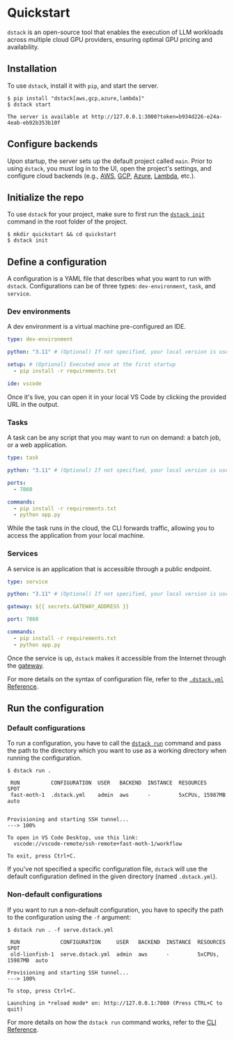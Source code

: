 # Quickstart

`dstack` is an open-source tool that enables the execution of LLM workloads across multiple cloud GPU providers, ensuring
optimal GPU pricing and availability.

## Installation

To use `dstack`, install it with `pip`, and start the server.

<div class="termy">

```shell
$ pip install "dstack[aws,gcp,azure,lambda]"
$ dstack start

The server is available at http://127.0.0.1:3000?token=b934d226-e24a-4eab-eb92b353b10f
```

</div>

## Configure backends

Upon startup, the server sets up the default project called `main`. Prior to using `dstack`, you must log in to the
UI, open the project's settings, and configure cloud backends 
(e.g., [AWS](reference/backends/aws.md), [GCP](reference/backends/gcp.md), [Azure](reference/backends/azure.md), 
[Lambda](reference/backends/lambda.md), etc.).

[//]: # (TODO: Add a link or a screenshot)

[//]: # (Once cloud backends are configured, `dstack` will be able to provision cloud resources across configured clouds, ensuring)
[//]: # (the best price and higher availability.)

## Initialize the repo

To use `dstack` for your project, make sure to first run the [`dstack init`](reference/cli/init.md) command in the root folder of the project.

<div class="termy">

```shell
$ mkdir quickstart && cd quickstart
$ dstack init
```

</div>

## Define a configuration

A configuration is a YAML file that describes what you want to run with `dstack`. Configurations can be of three
types: `dev-environment`, `task`, and `service`.

### Dev environments

A dev environment is a virtual machine pre-configured an IDE.

<div editor-title=".dstack.yml"> 

```yaml
type: dev-environment

python: "3.11" # (Optional) If not specified, your local version is used

setup: # (Optional) Executed once at the first startup
  - pip install -r requirements.txt

ide: vscode
```

</div>

Once it's live, you can open it in your local VS Code by clicking the provided URL in the output.

### Tasks

A task can be any script that you may want to run on demand: a batch job, or a web application.

<div editor-title="serve.dstack.yml"> 

```yaml
type: task

python: "3.11" # (Optional) If not specified, your local version is used

ports:
  - 7860

commands:
  - pip install -r requirements.txt
  - python app.py
```

</div>

While the task runs in the cloud, the CLI forwards traffic, allowing you to access the application from your local
machine. 

### Services

A service is an application that is accessible through a public endpoint.

<div editor-title="deploy.dstack.yml"> 

```yaml
type: service

python: "3.11" # (Optional) If not specified, your local version is used

gateway: ${{ secrets.GATEWAY_ADDRESS }}

port: 7860

commands:
  - pip install -r requirements.txt
  - python app.py
```

</div>

Once the service is up, `dstack` makes it accessible from the Internet through
the [gateway](guides/services.md#configure-a-gateway-address).

[//]: # (!!! info "Configuration filename")
[//]: # (    The configuration file must be named with the suffix `.dstack.yml`. For example,)
[//]: # (    you can name the configuration file `.dstack.yml` or `serve.dstack.yml`. You can define)
[//]: # (    these configurations anywhere within your project. )
[//]: # (    )
[//]: # (    Each folder may have one default configuration file named `.dstack.yml`.)

For more details on the syntax of configuration file, refer to the [`.dstack.yml` Reference](../docs/reference/dstack.yml/index.md).

## Run the configuration

### Default configurations

To run a configuration, you have to call the [`dstack run`](reference/cli/run.md) command and pass the path to the 
directory which you want to use as a working directory when running the configuration.

<div class="termy">

```shell
$ dstack run . 

 RUN          CONFIGURATION  USER   BACKEND  INSTANCE  RESOURCES        SPOT
 fast-moth-1  .dstack.yml    admin  aws      -         5xCPUs, 15987MB  auto  


Provisioning and starting SSH tunnel...
---> 100%

To open in VS Code Desktop, use this link:
  vscode://vscode-remote/ssh-remote+fast-moth-1/workflow

To exit, press Ctrl+C.
```

</div>

If you've not specified a specific configuration file, `dstack` will use the default configuration
defined in the given directory (named `.dstack.yml`).

### Non-default configurations

If you want to run a non-default configuration, you have to specify the path to the configuration
using the `-f` argument:

<div class="termy">

```shell
$ dstack run . -f serve.dstack.yml

 RUN             CONFIGURATION     USER   BACKEND  INSTANCE  RESOURCES        SPOT
 old-lionfish-1  serve.dstack.yml  admin  aws      -         5xCPUs, 15987MB  auto  

Provisioning and starting SSH tunnel...
---> 100%

To stop, press Ctrl+C.

Launching in *reload mode* on: http://127.0.0.1:7860 (Press CTRL+C to quit)
```

</div>

[//]: # (!!! info "Port forwarding")
[//]: # (    By default, `dstack` forwards the ports used by dev environments and tasks to your local machine for convenient access.)

For more details on how the `dstack run` command works, refer to the [CLI Reference](reference/cli/run.md).

[//]: # (TODO: Not sure if port forwarding is worth mentioning)
[//]: # (TODO: Mention resource configuration and/or profiles)
[//]: # (TODO: Move .gitignore to the `dstack run`'s reference page)

[//]: # (## Profiles)
[//]: # ()
[//]: # (If you have [configured]&#40;projects.md&#41; a project that runs dev environments and tasks in the cloud, you can define multiple)
[//]: # (profiles. Each profile can configure the project to use and the resources required for the run.)
[//]: # ()
[//]: # (To define profiles, create the `profiles.yml` file in the `.dstack` folder within your project directory. Here's an example:)
[//]: # ()
[//]: # (<div editor-title=".dstack/profiles.yml"> )
[//]: # ()
[//]: # (```yaml)
[//]: # (profiles:)
[//]: # (  - name: gcp-t4)
[//]: # (    project: gcp)
[//]: # (    )
[//]: # (    resources:)
[//]: # (      memory: 24GB)
[//]: # (      gpu:)
[//]: # (        name: T4)
[//]: # (        )
[//]: # (    spot_policy: auto)
[//]: # (    retry_policy:)
[//]: # (      limit: 30min)
[//]: # (    max_duration: 1d)
[//]: # (      )
[//]: # (    default: true)
[//]: # (```)
[//]: # ()
[//]: # (</div>)

[//]: # (!!! info "Spot instances")
[//]: # (    If `spot_policy` is set to `auto`, `dstack` prioritizes spot instances.)
[//]: # (    If these are unavailable, it uses `on-demand` instances. To cut costs, set `spot_policy` to `spot`.)
[//]: # (    )
[//]: # (    If `dstack` can't find capacity, an error displays. To enable continuous capacity search, use `retry_policy` with a )
[//]: # (    `limit`. For example, setting it to `30min` makes `dstack` search for capacity for 30 minutes.)
[//]: # ()
[//]: # (    Note that spot instances are significantly cheaper but can be interrupted. Your code should ideally )
[//]: # (    handle interruptions and resume work from saved checkpoints.)
[//]: # ()
[//]: # (Now, if you use the `dstack run` command, `dstack` will use the default profile.)
[//]: # ()
[//]: # (!!! info "Multiple profiles")
[//]: # (    You can define multiple profiles according to your needs and use any of them with the `dstack run` command by specifying)
[//]: # (    the desired profile using the `--profile` argument.)
[//]: # ()
[//]: # (For more details on the syntax of the `profiles.yml` file, refer to the [Reference]&#40;reference/profiles.yml.md&#41;.)